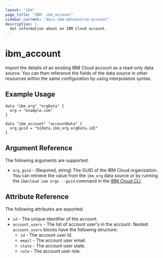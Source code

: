 ```yaml
---
layout: "ibm"
page_title: "IBM: ibm_account"
sidebar_current: "docs-ibm-datasource-account"
description: |-
  Get information about an IBM Cloud account.
---
```


# ibm\_account

Import the details of an existing IBM Cloud account as a read-only data source. You can then reference the fields of the data source in other resources within the same configuration by using interpolation syntax.

## Example Usage

```hcl
data "ibm_org" "orgData" {
  org = "example.com"
}

data "ibm_account" "accountData" {
  org_guid = "${data.ibm_org.orgData.id}"
}
```

## Argument Reference

The following arguments are supported:

* `org_guid` - (Required, string) The GUID of the IBM Cloud organization. You can retrieve the value from the `ibm_org` data source or by running the `ibmcloud iam orgs --guid` command in the [IBM Cloud CLI](https://console.bluemix.net/docs/cli/reference/bluemix_cli/get_started.html#getting-started).

## Attribute Reference

The following attributes are exported:

* `id` - The unique identifier of the account.  
* `account_users` - The list of account user's in the account. Nested `account_users` blocks have the following structure:
  * `id` -  The account user Id.
  * `email` - The account user email.
  * `state` -  The account user state.
  * `role` -  The account user role.